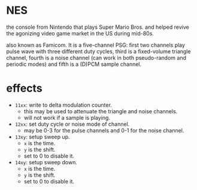 # NES

the console from Nintendo that plays Super Mario Bros. and helped revive the agonizing video game market in the US during mid-80s.

also known as Famicom. It is a five-channel PSG: first two channels play pulse wave with three different duty cycles, third is a fixed-volume triangle channel, fourth is a noise channel (can work in both pseudo-random and periodic modes) and fifth is a (D)PCM sample channel.

# effects

- `11xx`: write to delta modulation counter.
  - this may be used to attenuate the triangle and noise channels.
  - will not work if a sample is playing.
- `12xx`: set duty cycle or noise mode of channel.
  - may be 0-3 for the pulse channels and 0-1 for the noise channel.
- `13xy`: setup sweep up.
  - `x` is the time.
  - `y` is the shift.
  - set to 0 to disable it.
- `14xy`: setup sweep down.
  - `x` is the time.
  - `y` is the shift.
  - set to 0 to disable it.